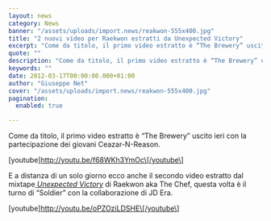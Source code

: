 ```yaml
---
layout: news
category: News
banner: "/assets/uploads/import.news/reakwon-555x400.jpg"
title: "2 nuovi video per Raekwon estratti da Unexpected Victory"
excerpt: "Come da titolo, il primo video estratto è “The Brewery” uscito ieri con la partecipazione dei giovani Ceazar-N-Reason. [youtube]http://youtu.be/f68WKh3YmOc[/youtube] E a distanza di un solo giorno ecco anche il secondo video estratto dal mixtape Unexpected Victory di Raekwon aka The Chef, questa volta è il turno di “Soldier” con la collaborazione di JD Era. [youtube]http://youtu.be/oPZOziLDSHE[/youtube"
quote: ""
description: "Come da titolo, il primo video estratto è “The Brewery” uscito ieri con la partecipazione dei giovani Ceazar-N-Reason. [youtube]http://youtu.be/f68WKh3YmOc[/youtube] E a distanza di un solo giorno ecco anche il secondo video estratto dal mixtape Unexpected Victory di Raekwon aka The Chef, questa volta è il turno di “Soldier” con la collaborazione di JD Era. [youtube]http://youtu.be/oPZOziLDSHE[/youtube"
keywords: ""
date: 2012-03-17T00:00:00.000+01:00
author: "Giuseppe Net"
cover: "/assets/uploads/import.news/reakwon-555x400.jpg"
pagination:
  enabled: true

---
```


Come da titolo, il primo video estratto è “The Brewery” uscito ieri con la partecipazione dei giovani Ceazar-N-Reason.

\[youtube\]http://youtu.be/f68WKh3YmOc\[/youtube\]

E a distanza di un solo giorno ecco anche il secondo video estratto dal mixtape[ _Unexpected Victory_](https://hotmc.com/nuovo-mixtape-in-freedownload-per-raekwon-unexpected-victory/) di Raekwon aka The Chef, questa volta è il turno di “Soldier” con la collaborazione di JD Era.

\[youtube\]http://youtu.be/oPZOziLDSHE\[/youtube\]